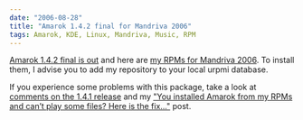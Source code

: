 ```yaml
---
date: "2006-08-28"
title: "Amarok 1.4.2 final for Mandriva 2006"
tags: Amarok, KDE, Linux, Mandriva, Music, RPM
---
```


[Amarok 1.4.2 final is
out](https://community.kde.org/Amarok/Archives/Release:1.4.2) and here are [my
RPMs for Mandriva 2006](https://github.com/kdeldycke/mandriva-specs). To install
them, I advise you to add my repository to your local urpmi database.

If you experience some problems with this package, take a look at [comments on
the 1.4.1
release]({filename}/2006/amarok-141-for-mandriva-2006.md) and
my ["You installed Amarok from my RPMs and can’t play some files? Here is the
fix…"]({filename}/2006/you-installed-amarok-from-my-rpms-and-you-cant-play-some-files-here-is-the-fix.md)
post.
